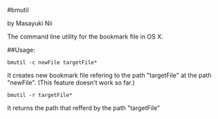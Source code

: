 #bmutil

by Masayuki Nii

The command line utility for the bookmark file in OS X.

##Usage:
```
bmutil -c newFile targetFile*
```
It creates new bookmark file refering to the path "targetFile" at the path "newFile".
(This feature doesn't work so far.)

```
bmutil -r targetFile*
```
It returns the path that refferd by the path "targetFile"